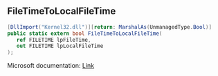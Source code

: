 ## FileTimeToLocalFileTime

```csharp
[DllImport("Kernel32.dll")][return: MarshalAs(UnmanagedType.Bool)]
public static extern bool FileTimeToLocalFileTime(
   ref FILETIME lpFileTime,
   out FILETIME lpLocalFileTime
);
```

Microsoft documentation: [Link](https://learn.microsoft.com/en-us/windows/win32/api/fileapi/nf-fileapi-filetimetolocalfiletime)
